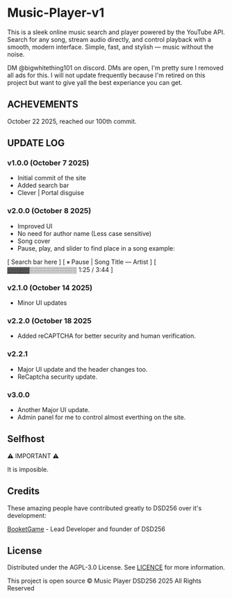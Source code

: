 # Music-Player-v1

This is a sleek online music search and player powered by the YouTube API. Search for any song, stream audio directly, and control playback with a smooth, modern interface. Simple, fast, and stylish — music without the noise. 

DM @bigwhitething101 on discord. DMs are open, I'm pretty sure I removed all ads for this. I will not update frequently because I'm retired on this project but want to give yall the best experiance you can get.

## ACHEVEMENTS

October 22 2025, reached our 100th commit.

## UPDATE LOG

### v1.0.0 (October 7 2025)

- Initial commit of the site
- Added search bar
- Clever | Portal disguise

### v2.0.0 (October 8 2025)

- Improved UI
- No need for author name (Less case sensitive)
- Song cover
- Pause, play, and slider to find place in a song
example:

[ Search bar here ]
[ ⏸ Pause | Song Title — Artist ]
[ ▓▓▓▓▓▒▒▒▒▒▒▒▒▒▒▒  1:25 / 3:44 ]

### v2.1.0 (October 14 2025)

- Minor UI updates

### v2.2.0 (October 18 2025

- Added reCAPTCHA for better security and human verification.

### v2.2.1

- Major UI update and the header changes too.
- ReCaptcha security update.

### v3.0.0

- Another Major UI update.
- Admin panel for me to control almost everthing on the site. 

## Selfhost
⚠️ IMPORTANT ⚠️

It is imposible. 

## Credits
These amazing people have contributed greatly to DSD256 over it's development:

[BooketGame](https://GitHub.com/booketgame) - Lead Developer and founder of DSD256

## License
Distributed under the AGPL-3.0 License. See [LICENCE](https://github.com/BooketGame/booketgame.github.io/blob/main/LICENSE) for more information.

This project is open source © Music Player DSD256 2025 All Rights Reserved
